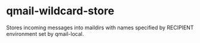 # qmail-wildcard-store

Stores incoming messages into maildirs with names specified by RECIPIENT environment set by qmail-local.
